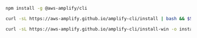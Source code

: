 
<amplify-block-switcher>

<amplify-block name="NPM">

```bash
npm install -g @aws-amplify/cli
```

</amplify-block>

<amplify-block name="cURL (Mac and Linux)">

```bash
curl -sL https://aws-amplify.github.io/amplify-cli/install | bash && $SHELL
```

</amplify-block>

<amplify-block name="cURL (Windows)">

```bash
curl -sL https://aws-amplify.github.io/amplify-cli/install-win -o install.cmd && install.cmd
```

</amplify-block>

</amplify-block-switcher>
